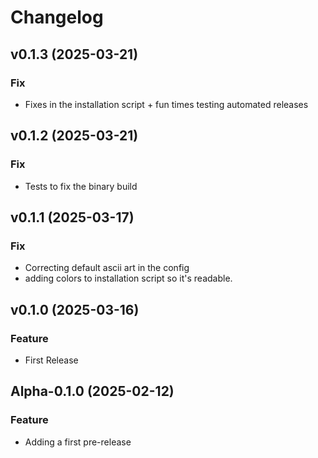 # Changelog

## v0.1.3 (2025-03-21)

### Fix
- Fixes in the installation script + fun times testing automated releases

## v0.1.2 (2025-03-21)

### Fix
- Tests to fix the binary build

## v0.1.1 (2025-03-17)

### Fix
- Correcting default ascii art in the config
- adding colors to installation script so it's readable.

## v0.1.0 (2025-03-16)

### Feature
- First Release

## Alpha-0.1.0 (2025-02-12)

### Feature
- Adding a first pre-release
